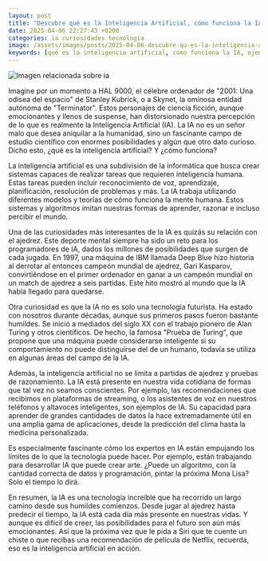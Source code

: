 ```yaml
---
layout: post
title: "Descubre qué es la Inteligencia Artificial, cómo funciona la IA y ejemplos sorprendentes en nuestro mundo tecnológico"
date: 2025-04-06 22:27:43 +0200
categories: ia curiosidades tecnologia
image: /assets/images/posts/2025-04-06-descubre-qu-es-la-inteligencia-artificial-cmo-func.jpg
keywords: [qué es la inteligencia artificial, cómo funciona la IA, ejemplos de IA]
---
```


![Imagen relacionada sobre ia](/assets/images/posts/2025-04-06-descubre-qu-es-la-inteligencia-artificial-cmo-func.jpg)

Imagine por un momento a HAL 9000, el célebre ordenador de "2001: Una odisea del espacio" de Stanley Kubrick, o a Skynet, la ominosa entidad autónoma de "Terminator". Estos personajes de ciencia ficción, aunque emocionantes y llenos de suspense, han distorsionado nuestra percepción de lo que es realmente la Inteligencia Artificial (IA). La IA no es un señor malo que desea aniquilar a la humanidad, sino un fascinante campo de estudio científico con enormes posibilidades y algún que otro dato curioso. Dicho esto, ¿qué es la inteligencia artificial? Y ¿cómo funciona?

La inteligencia artificial es una subdivisión de la informática que busca crear sistemas capaces de realizar tareas que requieren inteligencia humana. Estas tareas pueden incluir reconocimiento de voz, aprendizaje, planificación, resolución de problemas y más. La IA trabaja utilizando diferentes modelos y teorías de cómo funciona la mente humana. Estos sistemas y algoritmos imitan nuestras formas de aprender, razonar e incluso percibir el mundo. 

Una de las curiosidades más interesantes de la IA es quizás su relación con el ajedrez. Este deporte mental siempre ha sido un reto para los programadores de IA, dados los millones de posibilidades que surgen de cada jugada. En 1997, una máquina de IBM llamada Deep Blue hizo historia al derrotar al entonces campeón mundial de ajedrez, Gari Kasparov, convirtiéndose en el primer ordenador en ganar a un campeón mundial en un match de ajedrez a seis partidas. Este hito mostró al mundo que la IA había llegado para quedarse.

Otra curiosidad es que la IA no es solo una tecnología futurista. Ha estado con nosotros durante décadas, aunque sus primeros pasos fueron bastante humildes. Se inició a mediados del siglo XX con el trabajo pionero de Alan Turing y otros científicos. De hecho, la famosa "Prueba de Turing", que propone que una máquina puede considerarse inteligente si su comportamiento no puede distinguirse del de un humano, todavía se utiliza en algunas áreas del campo de la IA.

Además, la inteligencia artificial no se limita a partidas de ajedrez y pruebas de razonamiento. La IA está presente en nuestra vida cotidiana de formas que tal vez no seamos conscientes. Por ejemplo, las recomendaciones que recibimos en plataformas de streaming, o los asistentes de voz en nuestros teléfonos y altavoces inteligentes, son ejemplos de IA. Su capacidad para aprender de grandes cantidades de datos la hace extremadamente útil en una amplia gama de aplicaciones, desde la predicción del clima hasta la medicina personalizada.

Es especialmente fascinante cómo los expertos en IA están empujando los límites de lo que la tecnología puede hacer. Por ejemplo, están trabajando para desarrollar IA que puede crear arte. ¿Puede un algoritmo, con la cantidad correcta de datos y programación, pintar la próxima Mona Lisa? Solo el tiempo lo dirá.

En resumen, la IA es una tecnología increíble que ha recorrido un largo camino desde sus humildes comienzos. Desde jugar al ajedrez hasta predecir el tiempo, la IA está cada día más presente en nuestras vidas. Y aunque es difícil de creer, las posibilidades para el futuro son aún más emocionantes. Así que la próxima vez que le pida a Siri que te cuente un chiste o que recibas una recomendación de película de Netflix, recuerda, eso es la inteligencia artificial en acción.